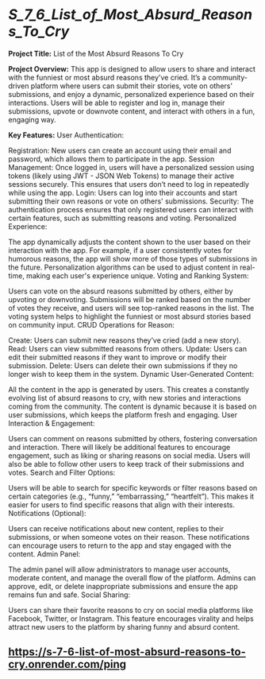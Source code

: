 # _S_7_6_List_of_Most_Absurd_Reasons_To_Cry_
**Project Title:**
List of the Most Absurd Reasons To Cry

**Project Overview:**
This app is designed to allow users to share and interact with the funniest or most absurd reasons they've cried. It’s a community-driven platform where users can submit their stories, vote on others' submissions, and enjoy a dynamic, personalized experience based on their interactions. Users will be able to register and log in, manage their submissions, upvote or downvote content, and interact with others in a fun, engaging way.

**Key Features:**
User Authentication:

Registration: New users can create an account using their email and password, which allows them to participate in the app.
Session Management: Once logged in, users will have a personalized session using tokens (likely using JWT - JSON Web Tokens) to manage their active sessions securely. This ensures that users don’t need to log in repeatedly while using the app.
Login: Users can log into their accounts and start submitting their own reasons or vote on others' submissions.
Security: The authentication process ensures that only registered users can interact with certain features, such as submitting reasons and voting.
Personalized Experience:

The app dynamically adjusts the content shown to the user based on their interaction with the app.
For example, if a user consistently votes for humorous reasons, the app will show more of those types of submissions in the future.
Personalization algorithms can be used to adjust content in real-time, making each user's experience unique.
Voting and Ranking System:

Users can vote on the absurd reasons submitted by others, either by upvoting or downvoting.
Submissions will be ranked based on the number of votes they receive, and users will see top-ranked reasons in the list.
The voting system helps to highlight the funniest or most absurd stories based on community input.
CRUD Operations for Reason:

Create: Users can submit new reasons they’ve cried (add a new story).
Read: Users can view submitted reasons from others.
Update: Users can edit their submitted reasons if they want to improve or modify their submission.
Delete: Users can delete their own submissions if they no longer wish to keep them in the system.
Dynamic User-Generated Content:

All the content in the app is generated by users. This creates a constantly evolving list of absurd reasons to cry, with new stories and interactions coming from the community.
The content is dynamic because it is based on user submissions, which keeps the platform fresh and engaging.
User Interaction & Engagement:

Users can comment on reasons submitted by others, fostering conversation and interaction.
There will likely be additional features to encourage engagement, such as liking or sharing reasons on social media.
Users will also be able to follow other users to keep track of their submissions and votes.
Search and Filter Options:

Users will be able to search for specific keywords or filter reasons based on certain categories (e.g., “funny,” “embarrassing,” “heartfelt”).
This makes it easier for users to find specific reasons that align with their interests.
Notifications (Optional):

Users can receive notifications about new content, replies to their submissions, or when someone votes on their reason.
These notifications can encourage users to return to the app and stay engaged with the content.
Admin Panel:

The admin panel will allow administrators to manage user accounts, moderate content, and manage the overall flow of the platform.
Admins can approve, edit, or delete inappropriate submissions and ensure the app remains fun and safe.
Social Sharing:

Users can share their favorite reasons to cry on social media platforms like Facebook, Twitter, or Instagram.
This feature encourages virality and helps attract new users to the platform by sharing funny and absurd content.

## https://s-7-6-list-of-most-absurd-reasons-to-cry.onrender.com/ping
